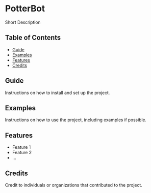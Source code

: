 # PotterBot

Short Description

## Table of Contents

- [Guide](#installation)
- [Examples](#usage)
- [Features](#features)
- [Credits](#credits)

## Guide

Instructions on how to install and set up the project.

## Examples

Instructions on how to use the project, including examples if possible.

## Features

- Feature 1
- Feature 2
- ...

## Credits

Credit to individuals or organizations that contributed to the project.